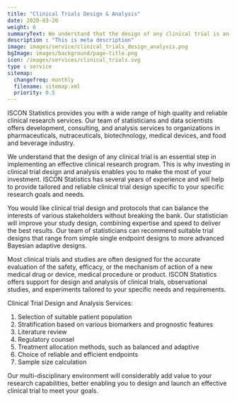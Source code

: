 ```yaml
---
title: "Clinical Trials Design & Analysis"
date: 2020-03-20
weight: 6
summaryText: We understand that the design of any clinical trial is an essential step in implementing an effective clinical research program. This is why investing in clinical trial design and analysis enables you to make the most of your investment. ISCON Statistics has several years of experience and will help to provide tailored and reliable clinical trial design specific to your specific research goals and needs.
description : "This is meta description"
image: images/service/clinical_trials_design_analysis.png
bgImage: images/background/page-title.png
icon: /images/services/clinical_trials.svg
type : service
sitemap:
  changefreq: monthly
  filename: sitemap.xml
  priority: 0.5
---
```

ISCON Statistics provides you with a wide range of high quality and reliable clinical research services. Our team of statisticians and data scientists offers development, consulting, and analysis services to organizations in pharmaceuticals, nutraceuticals, biotechnology, medical devices, and food and beverage industry.

We understand that the design of any clinical trial is an essential step in implementing an effective clinical research program. This is why investing in clinical trial design and analysis enables you to make the most of your investment. ISCON Statistics has several years of experience and will help to provide tailored and reliable clinical trial design specific to your specific research goals and needs.

You would like clinical trial design and protocols that can balance the interests of various stakeholders without breaking the bank. Our statistician will improve your study design, combining expertise and speed to deliver the best results. Our team of statisticians can recommend suitable trial designs that range from simple single endpoint designs to more advanced Bayesian adaptive designs.

Most clinical trials and studies are often designed for the accurate evaluation of the safety, efficacy, or the mechanism of action of a new medical drug or device, medical procedure or product. ISCON Statistics offers support for design and analysis of clinical trials, observational studies, and experiments tailored to your specific needs and requirements.

Clinical Trial Design and Analysis Services: 
1. Selection of suitable patient population
2. Stratification based on various biomarkers and prognostic features
3. Literature review
4. Regulatory counsel
5. Treatment allocation methods, such as balanced and adaptive
6. Choice of reliable and efficient endpoints
7. Sample size calculation

Our multi-disciplinary environment will considerably add value to your research capabilities, better enabling you to design and launch an effective clinical trial to meet your goals.  
